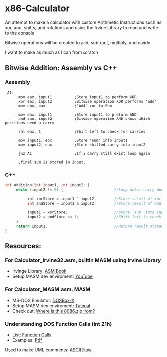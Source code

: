 # x86-Calculator
An attempt to make a calculator with custom Arithmetic Instructions such as xor, and, shifts, and rotations and using the Irvine Library to read and write to the console 

Bitwise operations will be created to add, subtract, multiply, and divide

I want to make as much as I can from scratch

## Bitwise Addition: Assembly vs C++
### Assembly
```assembly
 A1:
      mov eax, input1          ;Store input1 to perform XOR
      xor eax, input2          ;Bitwise operation XOR performs 'add' 
      mov ebx, eax             ;'Add' xor to Sum

      mov eax, input1          ;Store input1 to preform AND
      and eax, input2          ;Bitwise operation AND shows which positions need a carry

      shl eax, 1               ;Shift left to check for carries

      mov input1, ebx          ;Store 'sum' into input1
      mov input2, eax          ;Store shifted carry into input2

      jnz A1                   ;If a carry still exist loop again
      
      ;final sum is stored in input1
```
### C++
```C++
int addition(int input1, int input2) {
     while (input2 != 0) {                       //Loop until carry doesn't exist

          int xorStore = input1 ^ input2;        //Store result of xor operation from inputs
          int andStore = input1 & input2;        //Store result of and operation from inputs

          input1 = xorStore;                     //Store 'sum' into input1
          input2 = andStore << 1;                //Shift left to check for carries
     }
     return input1;                              //Return result stored in input1
}
```

## Resources: 
### For Calculator_Irvine32.asm, builtin MASM using Irvine Library
- Irvinge Library: [ASM Book](https://github.com/surferkip/asmbook)
- Setup MASM dev enviroment: [YouTube](https://www.youtube.com/watch?v=v1VROHebel8)

### For Calculator_MASM.asm, MASM
- MS-DOS Emulator: [DOSBox-X](https://dosbox-x.com/)
- Setup MASM dev enviroment: [Tutorial](https://medium.com/@axayjha/getting-started-with-masm-8086-assembly-c625478265d8)
- Check out: [Where is this 8086.zip from?](https://github.com/ImaginaryResources/x86-Calculator/blob/main/Where%20is%20this%208086.zip%20from.md)

### Understanding DOS Function Calls (int 21h)    
- List: [Function Calls](http://spike.scu.edu.au/~barry/interrupts.html#ah02)
- Examples: [Pdf](https://www.philadelphia.edu.jo/academics/qhamarsheh/uploads/Lecture%2021%20MS-DOS%20Function%20Calls%20_INT%2021h_.pdf)

Used to make UML comments: [ASCII Flow](https://asciiflow.com) 
